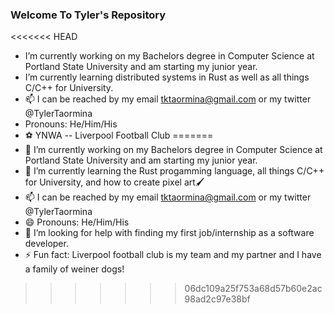 ### Welcome To Tyler's Repository 

<<<<<<< HEAD
- I’m currently working on my Bachelors degree in Computer Science at Portland State University and am starting my junior year.
- I’m currently learning distributed systems in Rust as well as all things C/C++ for University.
- 📫 I can be reached by my email tktaormina@gmail.com or my twitter @TylerTaormina
- Pronouns: He/Him/His
- ⚽️ YNWA -- Liverpool Football Club 
=======
- 🔭 I’m currently working on my Bachelors degree in Computer Science at Portland State University and am starting my junior year.
- 🌱 I’m currently learning the Rust progamming language, all things C/C++ for University, and how to create pixel art🖌
- 📫 I can be reached by my email tktaormina@gmail.com or my twitter @TylerTaormina
- 😄 Pronouns: He/Him/His
- 🤔 I’m looking for help with finding my first job/internship as a software developer.
- ⚡ Fun fact: Liverpool football club is my team and my partner and I have a family of weiner dogs!

>>>>>>> 06dc109a25f753a68d57b60e2ac98ad2c97e38bf
<!--
**till-t/till-t** is a ✨ _special_ ✨ repository because its `README.md` (this file) appears on your GitHub profile.

Here are some ideas to get you started:

- 🔭 I’m currently working on ...
- 🌱 I’m currently learning ...
- 👯 I’m looking to collaborate on ...
- 🤔 I’m looking for help with ...
- 💬 Ask me about ...
- 📫 How to reach me: ...
- 😄 Pronouns: ...
- ⚡ Fun fact: ...
-->
